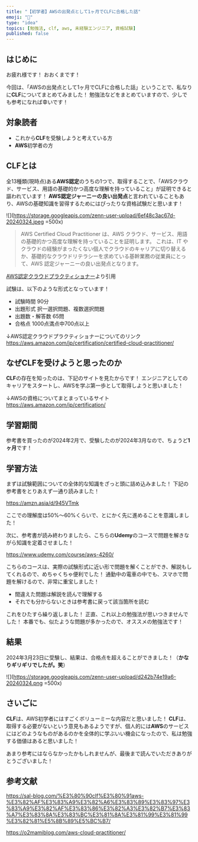 ```yaml
---
title: "【初学者】AWSの出発点として1ヶ月でCLFに合格した話"
emoji: "🤖"
type: "idea"
topics: [勉強法, clf, aws, 未経験エンジニア, 資格試験]
published: false
---
```

## はじめに
お疲れ様です！
おおくまです！

今回は、「AWSの出発点として1ヶ月でCLFに合格した話」ということで、私なりに**CLF**についてまとめてみました！
勉強法などをまとめていますので、少しでも参考になれば幸いです！

## 対象読者
- これから**CLF**を受験しようと考えている方
- **AWS**初学者の方

## CLFとは
全13種類(現時点)ある**AWS認定**のうちの1つで、取得することで、「AWSクラウド、サービス、用語の基礎的かつ高度な理解を持っていること」が証明できると謳われています！
**AWS認定ジャーニーの良い出発点**と言われていることもあり、AWSの基礎知識を習得するためにはぴったりな資格試験だと思います！

![](https://storage.googleapis.com/zenn-user-upload/6ef48c3ac67d-20240324.jpeg =500x)

>AWS Certified Cloud Practitioner は、AWS クラウド、サービス、用語の基礎的かつ高度な理解を持っていることを証明します。 これは、IT やクラウドの経験がまったくない個人でクラウドのキャリアに切り替えるか、基礎的なクラウドリテラシーを求めている基幹業務の従業員にとって、AWS 認定ジャーニーの良い出発点となります。

[AWS認定クラウドプラクティショナー](https://aws.amazon.com/jp/certification/certified-cloud-practitioner/)より引用

試験は、以下のような形式となっています！

- 試験時間 90分
- 出題形式 択一選択問題、複数選択問題
- 出題数・解答数 65問
- 合格点 1000点満点中700点以上

↓AWS認定クラウドプラクティショナーについてのリンク
https://aws.amazon.com/jp/certification/certified-cloud-practitioner/

## なぜCLFを受けようと思ったのか
**CLF**の存在を知ったのは、下記のサイトを見たからです！
エンジニアとしてのキャリアをスタートし、AWSを学ぶ第一歩として取得しようと思いました！

↓AWSの資格についてまとまっているサイト
https://aws.amazon.com/jp/certification/

## 学習期間
参考書を買ったのが2024年2月で、受験したのが2024年3月なので、ちょうど**1ヶ月**です！

## 学習方法

まずは試験範囲についての全体的な知識をざっと頭に詰め込みました！
下記の参考書をとりあえず一通り読みました！

https://amzn.asia/d/945VTmk

ここでの理解度は50%〜60%くらいで、とにかく先に進めることを意識しました！

次に、参考書が読み終わりましたら、こちらの**Udemy**のコースで問題を解きながら知識を定着させました！

https://www.udemy.com/course/aws-4260/

こちらのコースは、実際の試験形式に近い形で問題を解くことができ、解説もしてくれるので、めちゃくちゃ便利でした！
通勤中の電車の中でも、スマホで問題を解けるので、非常に重宝しました！

- 間違えた問題は解説を読んで理解する
- それでも分からないときは参考書に戻って該当箇所を読む

これをひたすら繰り返しました！
正直、これ以上の勉強法が思いつきませんでした！
本番でも、似たような問題が多かったので、オススメの勉強法です！

## 結果　
2024年3月23日に受験し、結果は、合格点を超えることができました！（**かなりギリギリでしたが。笑**）

![](https://storage.googleapis.com/zenn-user-upload/d242b74e19a6-20240324.png =500x)

## さいごに
**CLF**は、AWS初学者にはすごくボリューミーな内容だと思いました！
**CLF**は、取得する必要がないという意見もあるようですが、個人的には**AWS**のサービスにはどのようなものがあるのかを全体的に学ぶいい機会になったので、私は勉強する価値はあると思いました！

あまり参考にはならなかったかもしれませんが、最後まで読んでいただきありがとうございました！

## 参考文献
https://sal-blog.com/%E3%80%90clf%E3%80%91aws-%E3%82%AF%E3%83%A9%E3%82%A6%E3%83%89%E3%83%97%E3%83%A9%E3%82%AF%E3%83%86%E3%82%A3%E3%82%B7%E3%83%A7%E3%83%8A%E3%83%BC%E3%81%8A%E3%81%99%E3%81%99%E3%82%81%E5%8B%89%E5%BC%B7/

https://o2mamiblog.com/aws-cloud-practitioner/

